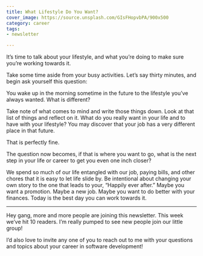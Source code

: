 ```yaml
---
title: What Lifestyle Do You Want?
cover_image: https://source.unsplash.com/GIsFHopvbPA/900x500
category: career
tags:
- newsletter

---
```

It’s time to talk about your lifestyle, and what you’re doing to make sure you’re working towards it.

Take some time aside from your busy activities. Let’s say thirty minutes, and begin ask yourself this question:

You wake up in the morning sometime in the future to the lifestyle you’ve always wanted. What is different?

Take note of what comes to mind and write those things down. Look at that list of things and reflect on it. What do you really want in your life and to have with your lifestyle? You may discover that your job has a very different place in that future.

That is perfectly fine.

The question now becomes, if that is where you want to go, what is the next step in your life or career to get you even one inch closer?

We spend so much of our life entangled with our job, paying bills, and other chores that it is easy to let life slide by. Be intentional about changing your own story to the one that leads to your, “Happily ever after.” Maybe you want a promotion. Maybe a new job. Maybe you want to do better with your finances. Today is the best day you can work towards it.

---

Hey gang, more and more people are joining this newsletter. This week we’ve hit 10 readers. I’m really pumped to see new people join our little group!

I’d also love to invite any one of you to reach out to me with your questions and topics about your career in software development!
